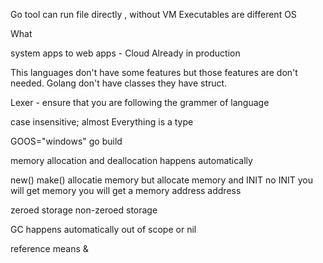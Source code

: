 Go tool can run file directly , without VM
Executables are different OS

What

system apps to web apps - Cloud
Already in production

This languages don't have some features but those features are don't needed.
Golang don't have classes they have struct.

Lexer - ensure that you are following the grammer of language



case insensitive; almost
Everything is a type

GOOS="windows" go build

memory allocation and deallocation happens automatically

new()                    make()
allocatie memory but   allocate memory and INIT
no INIT
you will get memory    you will get a memory 
address                    address

zeroed storage               non-zeroed storage


GC happens automatically
out of scope or nil

reference means &
